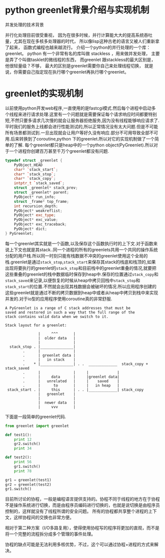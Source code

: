 # python greenlet背景介绍与实现机制

并发处理的技术背景

并行化处理目前很受重视， 因为在很多时候，并行计算能大大的提高系统吞吐量，尤其在现在多核多处理器的时代， 所以像lisp这种古老的语言又被人们重新拿了起来， 函数式编程也越来越流行。 介绍一个python的并行处理的一个库： greenlet。 python 有一个非常有名的库叫做 stackless ，用来做并发处理， 主要是弄了个叫做tasklet的微线程的东西， 而greenlet 跟stackless的最大区别是， 他很轻量级？不够， 最大的区别是greenlet需要你自己来处理线程切换， 就是说，你需要自己指定现在执行哪个greenlet再执行哪个greenlet。

# greenlet的实现机制

以前使用python开发web程序,一直使用的是fastcgi模式.然后每个进程中启动多个线程来进行请求处理.这里有一个问题就是需要保证每个请求响应时间都要特别短,不然只要多请求几次慢的就会让服务器拒绝服务,因为没有线程能够响应请求了.平时我们的服务上线都会进行性能测试的,所以正常情况没有太大问题.但是不可能所有场景都测试到.一旦出现就会让用户等好久没有响应.部分不可用导致全部不可用.后来转换到了coroutine,python 下的greenlet.所以对它的实现机制做了一个简单的了解.
每个greenlet都只是heap中的一个python object(PyGreenlet).所以对于一个进程你创建百万甚至千万个greenlet都没有问题.
```cpp
typedef struct _greenlet {
	PyObject_HEAD
	char* `stack_start`;
	char* `stack_stop`;
	char* `stack_copy`;
	intptr_t `stack_saved`;
	struct _greenlet* stack_prev;
	struct _greenlet* parent;
	PyObject* run_info;
	struct _frame* top_frame;
	int recursion_depth;
	PyObject* weakreflist;
	PyObject* exc_type;
	PyObject* exc_value;
	PyObject* exc_traceback;
	PyObject* dict;
} PyGreenlet;
```
每一个greenlet其实就是一个函数,以及保存这个函数执行时的上下文.对于函数来说上下文也就是其stack..同一个进程的所有的greenlets共用一个共同的操作系统分配的用户栈.所以同一时刻只能有栈数据不冲突的greenlet使用这个全局的栈.greenlet是通过`stack_stop`,`stack_start`来保存其stack的栈底和栈顶的,如果出现将要执行的greenlet的`stack_stop`和目前栈中的greenlet重叠的情况,就要把这些重叠的greenlet的栈中数据临时保存到heap中.保存的位置通过`stack_copy`和`stack_saved`来记录,以便恢复的时候从heap中拷贝回栈中`stack_stop`和`stack_start`的位置.不然就会出现其栈数据会被破坏的情况.所以应用程序创建的这些greenlet就是通过不断的拷贝数据到heap中或者从heap中拷贝到栈中来实现并发的.对于io型的应用程序使用coroutine真的非常舒服.
```
A PyGreenlet is a range of C stack addresses that must be
saved and restored in such a way that the full range of the
stack contains valid data when we switch to it.

Stack layout for a greenlet:

               |     ^^^       |
               |  older data   |
               |               |
  stack_stop . |_______________|
        .      |               |
        .      | greenlet data |
        .      |   in stack    |
        .    * |_______________| . .  _____________  stack_copy + stack_saved
        .      |               |     |             |
        .      |     data      |     |greenlet data|
        .      |   unrelated   |     |    saved    |
        .      |      to       |     |   in heap   |
 stack_start . |     this      | . . |_____________| stack_copy
               |   greenlet    |
               |               |
               |  newer data   |
               |     vvv       |
```
下面是一段简单的greenlet代码.
```python
from greenlet import greenlet

def test1():
    print 12
    gr2.switch()
    print 34

def test2():
    print 56
    gr1.switch()
    print 78

gr1 = greenlet(test1)
gr2 = greenlet(test2)
gr1.switch()
```
目前所讨论的协程，一般是编程语言提供支持的。协程不同于线程的地方在于协程不是操作系统进行切换，而是由程序员编码进行切换的，也就是说切换是由程序员控制的，这样就没有了线程所谓的安全问题。
所有的协程都共享整个进程的上下文，这样协程间的交换也非常方便。

相对于第二种方案（I/O多路复用），使得使用协程写的程序将更加的直观，而不是将一个完整的流程拆分成多个管理的事件处理。

协程的缺点可能是无法利用多核优势，不过，这个可以通过协程+进程的方式来解决。
